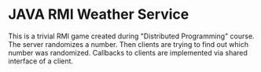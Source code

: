 # JAVA RMI Weather Service

This is a trivial RMI game created during "Distributed Programming" course.
The server randomizes a number. Then clients are trying to find out which number was randomized. Callbacks to clients are implemented via shared interface of a client.
